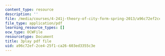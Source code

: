 ```yaml
---
content_type: resource
description: ''
file: /media/courses/4-241j-theory-of-city-form-spring-2013/a96c72ef2ce425f1ca26603ed3355c3e_1Aj6M4peeGw.pdf
file_type: application/pdf
learning_resource_types: []
ocw_type: OCWFile
resourcetype: Document
title: 3play pdf file
uid: a96c72ef-2ce4-25f1-ca26-603ed3355c3e
---
```

